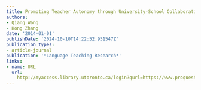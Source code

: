 ```yaml
---
title: Promoting Teacher Autonomy through University-School Collaborative Action Research
authors:
- Qiang Wang
- Hong Zhang
date: '2014-01-01'
publishDate: '2024-10-10T14:22:52.951547Z'
publication_types:
- article-journal
publication: '*Language Teaching Research*'
links:
- name: URL
  url: 
    http://myaccess.library.utoronto.ca/login?qurl=https://www.proquest.com/docview/1651834120?accountid=14771&bdid=38382&_bd=ul5w2jdmZa8LVdPEC%2FlvbfLm0Z0%3D
---
```

